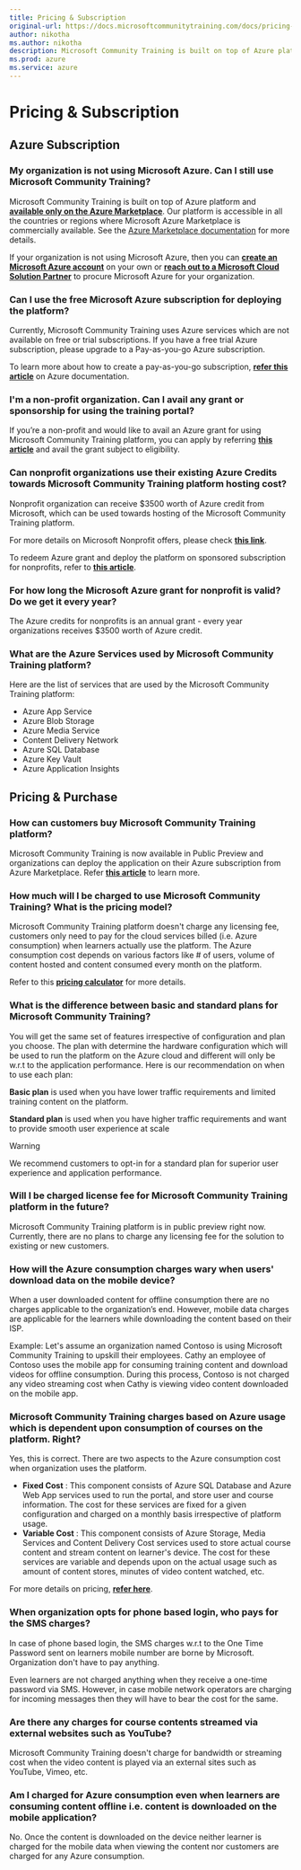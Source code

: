 ```yaml
---
title: Pricing & Subscription
original-url: https://docs.microsoftcommunitytraining.com/docs/pricing-subscription
author: nikotha
ms.author: nikotha
description: Microsoft Community Training is built on top of Azure platform and available only on the Azure Marketplace.
ms.prod: azure
ms.service: azure
---
```


# Pricing & Subscription

## Azure Subscription

### My organization is not using Microsoft Azure. Can I still use Microsoft Community Training?
Microsoft Community Training is built on top of Azure platform and [**available only on the Azure Marketplace**](https://azuremarketplace.microsoft.com/en-us/marketplace/apps/project-sangam.microsoft-community-training?tab=Overview). Our platform is accessible in all the countries or regions where Microsoft Azure Marketplace is commercially available. See the [Azure Marketplace documentation](/azure/marketplace/marketplace-geo-availability-currencies) for more details. 

If your organization is not using Microsoft Azure, then you can [**create an Microsoft Azure account**](https://azure.microsoft.com/en-us/) on your own  or [**reach out to a Microsoft Cloud Solution Partner**](https://partner.microsoft.com/membership/cloud-solution-provider/find-a-provider) to procure Microsoft Azure for your organization. 

### Can I use the free Microsoft Azure subscription for deploying the platform?
Currently, Microsoft Community Training uses Azure services which are not available on free or trial subscriptions. If you have a free trial Azure subscription, please upgrade to a Pay-as-you-go Azure subscription.

To learn more about how to create a pay-as-you-go subscription, [**refer this article**](https://azure.microsoft.com/en-in/pricing/purchase-options/pay-as-you-go/) on Azure documentation.

### I'm a non-profit organization. Can I avail any grant or sponsorship for using the training portal?
If you’re a non-profit and would like to avail an Azure grant for using Microsoft Community Training platform, you can apply by referring **[this article](../infrastructure-management/install-your-platform-instance/10_setup-platform-instance-on-azure-subscription-for-nonprofits.md)** and avail the grant subject to eligibility.

### Can nonprofit organizations use their existing  Azure Credits towards Microsoft Community Training platform hosting cost?
Nonprofit organization can receive $3500 worth of Azure credit from Microsoft, which can be used towards hosting of the Microsoft Community Training platform. 

For more details on Microsoft Nonprofit offers, please check  [**this link**](https://nonprofit.microsoft.com/register).

To redeem Azure grant and deploy the platform on sponsored subscription for nonprofits, refer to [**this article**](../infrastructure-management/install-your-platform-instance/10_setup-platform-instance-on-azure-subscription-for-nonprofits.md).  

### For how long the Microsoft Azure grant for nonprofit is valid? Do we get it every year?
The Azure credits for nonprofits is an annual grant - every year organizations  receives $3500 worth of Azure credit.  

### What are the Azure Services used by Microsoft Community Training platform?
Here are the list of services that are used by the Microsoft Community Training platform:
 
* Azure App Service 	
* Azure Blob Storage 	
* Azure Media Service 	
* Content Delivery Network 	
* Azure SQL Database 	
* Azure Key Vault 	
* Azure Application Insights

## Pricing & Purchase

### How can customers buy Microsoft Community Training platform?
Microsoft Community Training is now available in Public Preview and organizations can deploy the application on their Azure subscription from  Azure Marketplace. Refer **[this article](../infrastructure-management/install-your-platform-instance/2_installation-overview.md)**  to learn more.

### How much will I be charged to use Microsoft Community Training? What is the pricing model?
Microsoft Community Training platform doesn't charge any licensing fee, customers only need to pay for the cloud services billed (i.e. Azure consumption) when learners actually use the platform. The Azure consumption cost depends on various factors like # of users, volume of content hosted and content consumed every month on the platform. 

Refer to this [**pricing calculator**](https://communitytraining.microsoft.com/pricing/) for more details.

### What is the difference between basic and standard plans for Microsoft Community Training? 
You will get the same set of features irrespective of configuration and plan you choose. The plan with determine the hardware configuration which will be used  to run the platform on the Azure cloud and different will only be w.r.t to the application performance. Here is our recommendation on when to use each plan:

**Basic plan** is used when you have lower traffic requirements and limited training content on the platform.

**Standard plan** is used when you have higher traffic requirements and want to provide smooth user experience at scale

> [!WARNING]  
> We recommend customers to opt-in for a standard plan for superior user experience and application performance.

### Will I be charged license fee for Microsoft Community Training platform in the future? 
Microsoft Community Training platform is in public preview right now. Currently, there are no plans to charge any licensing fee for the solution to existing or new customers. 

### How will the Azure consumption charges wary when users' download data on the mobile device?
When a user downloaded content for offline consumption there are no charges applicable to the organization’s end. However, mobile data charges are applicable for the learners while downloading the content based on their ISP.

Example: Let's assume an organization named Contoso is using  Microsoft Community Training to upskill their employees. Cathy an employee of Contoso uses the mobile app for consuming training content and download videos for offline consumption. During this process, Contoso is not charged any video streaming cost when Cathy is viewing  video content downloaded on the mobile app.

### Microsoft Community Training charges based on Azure usage which is dependent upon consumption of courses on the platform. Right?
Yes, this is correct. There are two aspects to the Azure consumption cost when organization uses the platform.  

* **Fixed Cost** : This component consists of Azure SQL Database  and Azure Web App services used to run the portal, and store user and course information. The cost for these services are fixed for a given configuration and charged on a monthly basis irrespective of platform usage.
* **Variable Cost** : This component consists of Azure Storage, Media Services and Content Delivery Cost services used to store actual course content and stream content on learner's device. The cost for these services are variable and depends upon on the actual usage such as amount of content stores, minutes of video content watched, etc. 

For more details on pricing, [**refer here**](https://communitytraining.microsoft.com/pricing/).

### When organization opts for phone based login, who pays for the SMS charges?
In case of phone based login, the SMS charges w.r.t to the One Time Password sent on learners mobile number are borne by Microsoft.  Organization don't have to pay anything.

Even learners are not charged anything when they receive a one-time password via SMS. However, in case mobile network operators are charging for incoming messages then they will have to bear the cost for the same. 

### Are there any charges for course contents streamed via external websites such as YouTube?
Microsoft Community Training doesn't charge for bandwidth or streaming cost when the video content is played via an external sites such as YouTube, Vimeo, etc.  

### Am I charged for Azure consumption even when learners are consuming content offline i.e. content is downloaded on the mobile application?
No. Once the content is downloaded on the device neither learner is charged for the mobile data when viewing the content nor customers are charged for any Azure consumption. 